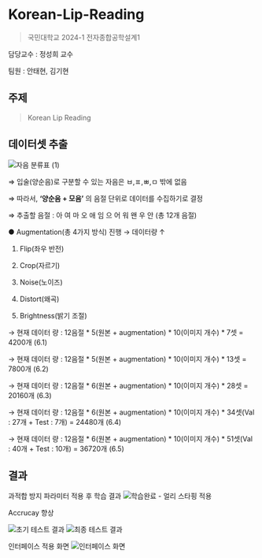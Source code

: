 # Korean-Lip-Reading

> 국민대학교 2024-1 전자종합공학설계1

담당교수 : 정성희 교수

팀원 : 안태현, 김기현

## 주제
> Korean Lip Reading

## 데이터셋 추출
![자음 분류표 (1)](https://github.com/ahntae98/Korean-Lip-Reading/assets/133379277/5a65cb3a-c025-4980-8b02-a3301e67a342)

⇒ 입술(양순음)로 구분할 수 있는 자음은 ㅂ,ㅍ,ㅃ,ㅁ 밖에 없음

⇒ 따라서, **‘양순음 + 모음’** 의 음절 단위로 데이터를 수집하기로 결정

⇒ 추출할 음절 : 아 여 마 오 애 임 으 어 워 왠 우 안 (총 12개 음절)

● Augmentation(총 4가지 방식) 진행 → 데이터량 ↑
1. Flip(좌우 반전)

2. Crop(자르기)
  
3. Noise(노이즈)
  
4. Distort(왜곡)
  
5. Brightness(밝기 조절)

→ 현재 데이터 량 : 12음절 * 5(원본 + augmentation) * 10(이미지 개수) * 7셋 = 4200개 (6.1)

→ 현재 데이터 량 : 12음절 * 5(원본 + augmentation) * 10(이미지 개수) * 13셋 = 7800개 (6.2)

→ 현재 데이터 량 : 12음절 * 6(원본 + augmentation) * 10(이미지 개수) * 28셋 = 20160개 (6.3)

→ 현재 데이터 량 : 12음절 * 6(원본 + augmentation) * 10(이미지 개수) * 34셋(Val : 27개 + Test : 7개) = 24480개 (6.4)

→ 현재 데이터 량 : 12음절 * 6(원본 + augmentation) * 10(이미지 개수) * 51셋(Val : 40개 + Test : 10개) = 36720개 (6.5)

## 결과
과적합 방지 파라미터 적용 후 학습 결과
![학습완료 - 얼리 스타핑 적용](https://github.com/ahntae98/Korean-Lip-Reading/assets/133379277/aa0503d3-8aa4-419e-b697-19debf008651)

Accrucay 향상

![초기 테스트 결과](https://github.com/ahntae98/Korean-Lip-Reading/assets/133379277/a261096b-052d-46b3-beee-99b1b8926564) 
![최종 테스트 결과](https://github.com/ahntae98/Korean-Lip-Reading/assets/133379277/cceba588-5a92-4af3-a771-eaffbd1522dc)

인터페이스 적용 화면
![인터페이스 화면](https://github.com/ahntae98/Korean-Lip-Reading/assets/133379277/c7925695-f0b8-4339-aa08-157a02dd0f2e)

